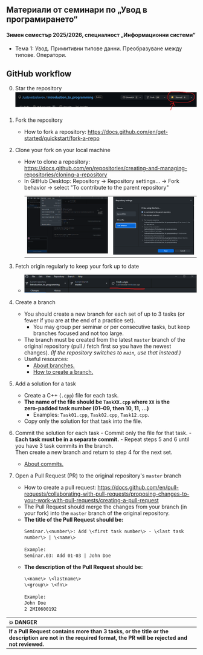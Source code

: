 ## Материали от семинари по „Увод в програмирането“
#### Зимен семестър 2025/2026, специалност „Информационни системи“

- Тема 1: Увод. Примитивни типове данни. Преобразуване между типове. Оператори.

## GitHub workflow

0. Star the repository
![star the repo](images/star-the-repo.png)

1. Fork the repository 
    - How to fork a repository: https://docs.github.com/en/get-started/quickstart/fork-a-repo

2. Clone your fork on your local machine 
    - How to clone a repository: https://docs.github.com/en/repositories/creating-and-managing-repositories/cloning-a-repository
    - In GitHub Desktop: Repository → Repository settings... → Fork behavior → select "To contribute to the parent repository"
        <table>
            <tr>
                <td align="left" valign="top"><img src="images/repository-settings-menu.png" alt="Repository settings menu" width="360" /></td>
                <td align="right" valign="top"><img src="images/repository-fork-settings.png" alt="Fork behavior setting" width="360" /></td>
            </tr>
        </table>


3. Fetch origin regularly to keep your fork up to date
    - ![fetch origin](images/fetch-origin.png)

4. Create a branch 
    - You should create a new branch for each set of up to 3 tasks (or fewer if you are at the end of a practice set).
        - You may group per seminar or per consecutive tasks, but keep branches focused and not too large.
    - The branch must be created from the latest `master` branch of the original repository (pull / fetch first so you have the newest changes). *(If the repository switches to `main`, use that instead.)*
    - Useful resources:
        - [About branches.](https://docs.github.com/en/pull-requests/collaborating-with-pull-requests/proposing-changes-to-your-work-with-pull-requests/about-branches)
        - [How to create a branch.](https://docs.github.com/en/desktop/contributing-and-collaborating-using-github-desktop/making-changes-in-a-branch/managing-branches#creating-a-branch)

5. Add a solution for a task
    - Create a C++ (`.cpp`) file for each task.
    - **The name of the file should be `TaskXX.cpp` where `XX` is the zero‑padded task number (01–09, then 10, 11, ...)**
        - Examples: `Task01.cpp`, `Task02.cpp`, `Task12.cpp`.
    - Copy only the solution for that task into the file.

6. Commit the solution for each task
        - Commit only the file for that task.
        - **Each task must be in a separate commit.**
        - Repeat steps 5 and 6 until you have 3 task commits in the branch. <br />
            Then create a new branch and return to step 4 for the next set.
    - [About commits.](https://docs.github.com/en/desktop/contributing-and-collaborating-using-github-desktop/making-changes-in-a-branch/committing-and-reviewing-changes-to-your-project#about-commits)

7. Open a Pull Request (PR) to the original repository's `master` branch
    - How to create a pull request: https://docs.github.com/en/pull-requests/collaborating-with-pull-requests/proposing-changes-to-your-work-with-pull-requests/creating-a-pull-request
    - The Pull Request should merge the changes from your branch (in your fork) into the `master` branch of the original repository.
    - **The title of the Pull Request should be:**
        ```
        Seminar.\<number\>: Add \<first task number\> - \<last task number\> | \<name\>
        
        Example:
        Seminar.03: Add 01-03 | John Doe
        ```
    - **The description of the Pull Request should be:**
        ```
        \<name\> \<lastname\>
        \<group\> \<fn\>

        Example:
        John Doe 
        2 2MI0600192
        ```

| :boom: **DANGER** |
|:------------------|
| **If a Pull Request contains more than 3 tasks, or the title or the description are not in the required format, the PR will be rejected and not reviewed.** |
